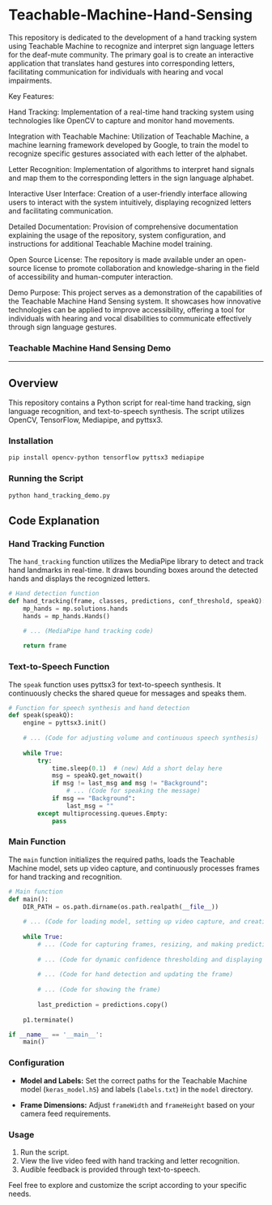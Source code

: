 # Teachable-Machine-Hand-Sensing
This repository is dedicated to the development of a hand tracking system using Teachable Machine to recognize and interpret sign language letters for the deaf-mute community. The primary goal is to create an interactive application that translates hand gestures into corresponding letters, facilitating communication for individuals with hearing and vocal impairments.

Key Features:

Hand Tracking: Implementation of a real-time hand tracking system using technologies like OpenCV to capture and monitor hand movements.

Integration with Teachable Machine: Utilization of Teachable Machine, a machine learning framework developed by Google, to train the model to recognize specific gestures associated with each letter of the alphabet.

Letter Recognition: Implementation of algorithms to interpret hand signals and map them to the corresponding letters in the sign language alphabet.

Interactive User Interface: Creation of a user-friendly interface allowing users to interact with the system intuitively, displaying recognized letters and facilitating communication.

Detailed Documentation: Provision of comprehensive documentation explaining the usage of the repository, system configuration, and instructions for additional Teachable Machine model training.

Open Source License: The repository is made available under an open-source license to promote collaboration and knowledge-sharing in the field of accessibility and human-computer interaction.

Demo Purpose:
This project serves as a demonstration of the capabilities of the Teachable Machine Hand Sensing system. It showcases how innovative technologies can be applied to improve accessibility, offering a tool for individuals with hearing and vocal disabilities to communicate effectively through sign language gestures.


### Teachable Machine Hand Sensing Demo

---

## Overview

This repository contains a Python script for real-time hand tracking, sign language recognition, and text-to-speech synthesis. The script utilizes OpenCV, TensorFlow, Mediapipe, and pyttsx3.

### Installation

```bash
pip install opencv-python tensorflow pyttsx3 mediapipe
```

### Running the Script

```bash
python hand_tracking_demo.py
```

## Code Explanation

### Hand Tracking Function

The `hand_tracking` function utilizes the MediaPipe library to detect and track hand landmarks in real-time. It draws bounding boxes around the detected hands and displays the recognized letters.

```python
# Hand detection function
def hand_tracking(frame, classes, predictions, conf_threshold, speakQ):
    mp_hands = mp.solutions.hands
    hands = mp_hands.Hands()

    # ... (MediaPipe hand tracking code)
    
    return frame
```

### Text-to-Speech Function

The `speak` function uses pyttsx3 for text-to-speech synthesis. It continuously checks the shared queue for messages and speaks them.

```python
# Function for speech synthesis and hand detection
def speak(speakQ):
    engine = pyttsx3.init()
    
    # ... (Code for adjusting volume and continuous speech synthesis)
    
    while True:
        try:
            time.sleep(0.1)  # (new) Add a short delay here
            msg = speakQ.get_nowait()
            if msg != last_msg and msg != "Background":
                # ... (Code for speaking the message)
            if msg == "Background":
                last_msg = ""
        except multiprocessing.queues.Empty:
            pass
```

### Main Function

The `main` function initializes the required paths, loads the Teachable Machine model, sets up video capture, and continuously processes frames for hand tracking and recognition.

```python
# Main function
def main():
    DIR_PATH = os.path.dirname(os.path.realpath(__file__))
    
    # ... (Code for loading model, setting up video capture, and creating processes)
    
    while True:
        # ... (Code for capturing frames, resizing, and making predictions)
        
        # ... (Code for dynamic confidence thresholding and displaying information)
        
        # ... (Code for hand detection and updating the frame)
        
        # ... (Code for showing the frame)
        
        last_prediction = predictions.copy()
    
    p1.terminate()

if __name__ == '__main__':
    main()
```

### Configuration

- **Model and Labels:** Set the correct paths for the Teachable Machine model (`keras_model.h5`) and labels (`labels.txt`) in the `model` directory.

- **Frame Dimensions:** Adjust `frameWidth` and `frameHeight` based on your camera feed requirements.

### Usage

1. Run the script.
2. View the live video feed with hand tracking and letter recognition.
3. Audible feedback is provided through text-to-speech.

Feel free to explore and customize the script according to your specific needs.